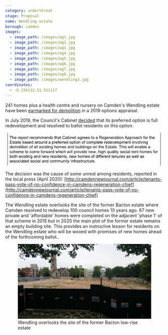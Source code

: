 ```yaml
---
category: underthreat
stage: Proposal
name: Wendling estate 
borough: camden
images:
  - image_path: /images/wg1.jpg
  - image_path: /images/wg2.jpg
  - image_path: /images/wg3.jpg
  - image_path: /images/wg4.jpg
  - image_path: /images/wg5.jpg
  - image_path: /images/wg6.jpg
  - image_path: /images/wg7.jpg
  - image_path: /images/wg8.jpg
  - image_path: /images/wendling3.jpg
coordinates: 
  - -0.156132,51.551117
---
```

241 homes plus a health centre and nursery on Camden's Wendling estate have been [earmarked for demolition](https://www.camden.gov.uk/wendling-estate-and-st-stephens-close) in a 2019 options appraisal.  

In July 2019, the Council's Cabinet [decided](http://democracy.camden.gov.uk/documents/s81826/12%20The%20Future%20of%20Wendling%20Estate.pdf) that its preferred option is full redevelopment and resolved to ballot residents on this option.

![](/images/preferred.png)

The decision was the cause of some unrest among residents, reported in the local press (April 2020): 
[http://camdennewjournal.com/article/tenants-pass-vote-of-no-confidence-in-camdens-regeneration-chief](http://camdennewjournal.com/article/tenants-pass-vote-of-no-confidence-in-camdens-regeneration-chief)

The Wendling estate overlooks the site of the former Bacton estate where Camden resolved to redevelop 100 council homes 10 years ago. 67 new private and 'affordable' homes were completed on the adjacent 'phase 1' of that scheme in 2015 but in 2020 the main plot of the former estate remains an empty building site. This provides an instructive lesson for residents on the Wendling estate who will be wooed with promises of new homes ahead of the forthcoming ballot.. 

<figure class="figure">
<img src="/images/bacton.jpg" class="img-fluid rounded img-thumbnail">
<figcaption class="figure-caption text-right">Wendling overlooks the site of the former Bacton low-rise estate</figcaption>
</figure>
